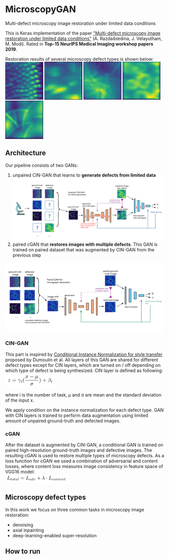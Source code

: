 # MicroscopyGAN
Multi-defect microscopy image restoration under limited data conditions

This is Keras implementation of the paper <a href='http://arxiv.org/abs/1910.14207'>"Multi-defect microscopy image restoration under limited data conditions"</a> (A. Razdaibiedina, J. Velayutham, M. Modi). Rated in **Top-15 NeurIPS Medical Imaging workshop papers 2019**.

Restoration results of several microscopy defect types is shown below: <br/>
<img src="animations/example1.gif" width="120px"/> <img src="animations/example2.gif" width="120px"/> <img src="animations/example3.gif" width="120px"/> <img src="animations/example4.gif" width="120px"/> <img src="animations/example5.gif" width="120px"/> 

## Architecture 
Our pipeline consists of two GANs:
1. unpaired CIN-GAN that learns to **generate defects from limited data**
<img src="illustrations/pipeline1.png" width="600px"/> <br/>
2. paired cGAN that **restores images with multiple defects**. This GAN is trained on paired dataset that was augmented by CIN-GAN from the previous step
<img src="illustrations/pipeline2.png" width="600px"/>

### CIN-GAN
This part is inspired by <a href='https://arxiv.org/abs/1610.07629'>Conditional Instance Normalization for style transfer</a> proposed by Dumoulin et al. All layers of this GAN are shared for different defect types except for CIN layers, which are turned on / off depending on which type of defect is being synthesized. CIN layer is defined as following: <br/>
<img src="illustrations/cin.png" width="160px"/>

where i is the number of task, μ and σ are mean and the standard deviation of the input x.

We apply condition on the instance normalization for each defect type. GAN with CIN layers is trained to perform data augmentation using limited amount of unpaired ground-truth and defected images.

### cGAN
After the dataset is augmented by CIN-GAN, a conditional GAN is trained on paired high-resolution ground-truth images and defective images. The resulting cGAN is used to restore multiple types of microscopy defects. As a loss function for cGAN we used a combination of adversarial and content losses, where content loss measures image consistency in feature space of VGG16 model:<br/>
<img src="illustrations/loss.png" width="200px"/>

## Microscopy defect types
In this work we focus on three common tasks in microscopy image restoration: 
* denoising 
* axial inpainting 
* deep-learning-enabled super-resolution


## How to run

